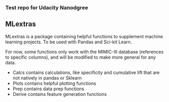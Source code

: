 ### Test repo for Udacity Nanodgree

## MLextras
MLextras is a package containing helpful functions to supplement machine
learning projects. To be used with Pandas and Sci-kit Learn.

For now, some functions only work with the MIMIC-III database (references to
specific columns), and will be modified to make more general for any data.

* Calcs contains calculations, like specificity and cumulative lift that
are not natively in pandas or Sklearn
* Plots contains helpful plotting functions
* Prep contains data prep functions
* Derive contains feature generation functions
